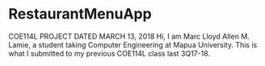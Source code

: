 # RestaurantMenuApp
COE114L PROJECT DATED MARCH 13, 2018
Hi, I am Marc Lloyd Allen M. Lamie, a student taking Computer Engineering at Mapua University. 
This is what I submitted to my previous COE114L class last 3Q17-18.
